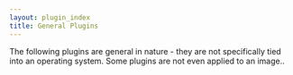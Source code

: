```yaml
---
layout: plugin_index
title: General Plugins
---
```


The following plugins are general in nature - they are not specifically tied
into an operating system. Some plugins are not even applied to an image..
